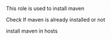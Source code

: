 This role is used to install maven


Check If maven is already installed or not

install maven in hosts
